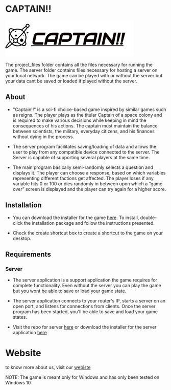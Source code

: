 # CAPTAIN!!

![Header](project_pics/captain_logo.png)

The project_files folder contains all the files necessary for running the game.
The server folder contains files necessary for hosting a server on your local network.
The game can be played with or without the server but your data cant be saved or loaded if played without the server.

## About
- "Captain!!" is a sci-fi choice-based game inspired by similar games such as
  reigns. The player plays as the titular Captain of a space colony and is
  required to make various decisions while keeping in mind the consequences
  of his actions. The captain must maintain the balance between scientists,
  the military, everyday citizens, and his finances without dying in the
  process.

- The server program facilitates saving/loading of data and allows the user to
  play from any compatible device connected to the server. The Server is
  capable of supporting several players at the same time.

- The main program basically semi-randomly selects a question and displays
  it. The player can choose a response, based on which variables representing
  different factions get affected. The player loses if any variable hits 0 
  or 100 or dies randomly in between upon which a “game over” screen is displayed 
  and the player can try again for a higher score.

## Installation
- You can download the installer for the game [here](https://github.com/1337-inc/Captain/releases). To install, double-click the installation package and follow the instructions presented.

- Check the create shortcut box to create a shortcut to the game on your desktop.


## Requirements

### Server
- The server application is a support application the game requires for complete functionality. Even without the server you can play the game but you wont be able to save or load your game state.

-  The server application connects to your router's IP, starts a server on an open port, and listens for connections from clients. Once the server program has been started, you'll be able to save and load your game states.

- Visit the repo for server [here](https://github.com/1337-inc/Server) 
  or
  download the installer for the server application [here](https://github.com/1337-inc/Server/releases)
  
# Website
to know more about us, visit our [webiste](https://1337inc-captain.website2.me/)



NOTE: The game is meant only for Windows and has only been tested on Windows 10
